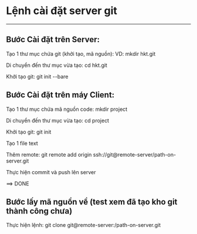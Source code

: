 # Lệnh cài đặt server git #
------------
## Bước Cài đặt trên Server:
Tạo 1 thư mục chứa git (khởi tạo, mã nguồn): 
VD: mkdir hkt.git

Di chuyển đến thư mục vừa tạo: cd hkt.git

Khởi tạo git: git init --bare

## Bước Cài đặt trên máy Client:
Tạo 1 thư mục chứa mã nguồn code: mkdir project

Di chuyển đến thư mục vừa tạo: cd project

Khởi tạo git: git init

Tạo 1 file text

Thêm remote: git remote add origin ssh://git@remote-server/path-on-server.git

Thực hiện commit và push lên server

==> DONE

## Bước lấy mã nguồn về (test xem đã tạo kho git thành công chưa)
Thực hiện lệnh: git clone git@remote-server:/path-on-server.git

